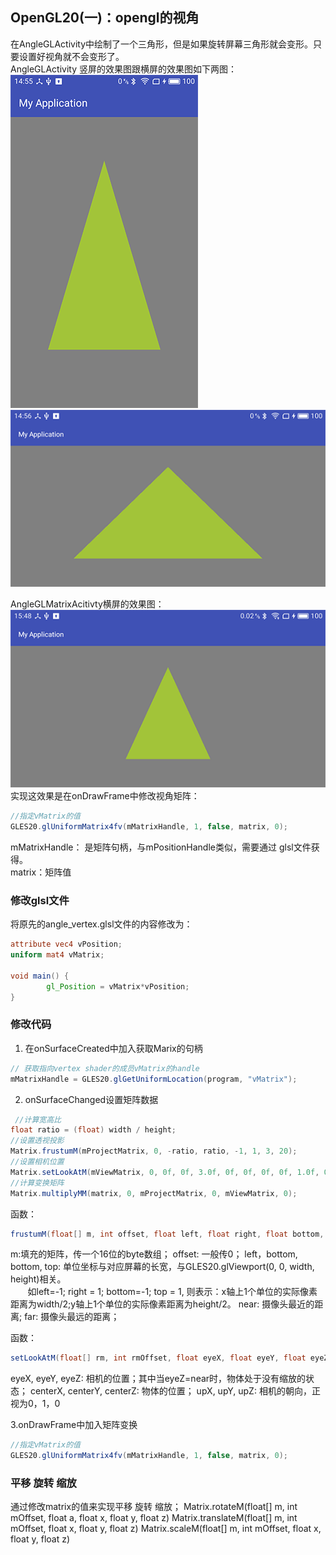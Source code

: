 ## OpenGL20(一)：opengl的视角 ##
在AngleGLActivity中绘制了一个三角形，但是如果旋转屏幕三角形就会变形。只要设置好视角就不会变形了。<br>
AngleGLActivity 竖屏的效果图跟横屏的效果图如下两图：<br>
![](https://github.com/Jaelyn5526/AndroidOpenGL20/blob/master/image/angle_1.png)
![](https://github.com/Jaelyn5526/AndroidOpenGL20/blob/master/image/angle_2.png)<br>

AngleGLMatrixAcitivty横屏的效果图：<br>
![](https://github.com/Jaelyn5526/AndroidOpenGL20/blob/master/image/angle_3.png)<br>
实现这效果是在onDrawFrame中修改视角矩阵：
```java
//指定vMatrix的值
GLES20.glUniformMatrix4fv(mMatrixHandle, 1, false, matrix, 0);
```
mMatrixHandle： 是矩阵句柄，与mPositionHandle类似，需要通过 glsl文件获得。<br>
matrix：矩阵值<br>

### 修改glsl文件 ###
将原先的angle_vertex.glsl文件的内容修改为：
```glsl
attribute vec4 vPosition;
uniform mat4 vMatrix;

void main() {
        gl_Position = vMatrix*vPosition;
}
```

### 修改代码 ###
1. 在onSurfaceCreated中加入获取Marix的句柄<br>
```java
// 获取指向vertex shader的成员vMatrix的handle
mMatrixHandle = GLES20.glGetUniformLocation(program, "vMatrix");
```
2. onSurfaceChanged设置矩阵数据
```java
 //计算宽高比
float ratio = (float) width / height;
//设置透视投影
Matrix.frustumM(mProjectMatrix, 0, -ratio, ratio, -1, 1, 3, 20);
//设置相机位置
Matrix.setLookAtM(mViewMatrix, 0, 0f, 0f, 3.0f, 0f, 0f, 0f, 0f, 1.0f, 0.0f);
//计算变换矩阵
Matrix.multiplyMM(matrix, 0, mProjectMatrix, 0, mViewMatrix, 0);
```
函数：<br>
```java
frustumM(float[] m, int offset, float left, float right, float bottom, float top, float near, float far)
```
m:填充的矩阵，传一个16位的byte数组；
offset: 一般传0；
left，bottom, bottom, top: 单位坐标与对应屏幕的长宽，与GLES20.glViewport(0, 0, width, height)相关。<br>
        如left=-1; right = 1; bottom=-1; top = 1, 则表示：x轴上1个单位的实际像素距离为width/2;y轴上1个单位的实际像素距离为height/2。
near: 摄像头最近的距离;
far: 摄像头最远的距离；

函数：<br>
```java
setLookAtM(float[] rm, int rmOffset, float eyeX, float eyeY, float eyeZ, float centerX, float centerY, float centerZ, float upX, float upY, float upZ) 
```
eyeX, eyeY, eyeZ: 相机的位置；其中当eyeZ=near时，物体处于没有缩放的状态；
centerX, centerY, centerZ: 物体的位置；
upX, upY, upZ: 相机的朝向，正视为0，1，0

3.onDrawFrame中加入矩阵变换
```java
//指定vMatrix的值
GLES20.glUniformMatrix4fv(mMatrixHandle, 1, false, matrix, 0);
```

### 平移 旋转 缩放 ###
通过修改matrix的值来实现平移 旋转 缩放；
Matrix.rotateM(float[] m, int mOffset, float a, float x, float y, float z)
Matrix.translateM(float[] m, int mOffset, float x, float y, float z)
Matrix.scaleM(float[] m, int mOffset, float x, float y, float z)

